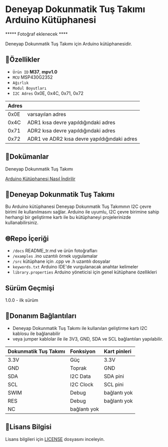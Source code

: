# Deneyap Dokunmatik Tuş Takımı Arduino Kütüphanesi

***** Fotoğraf eklenecek ****

Deneyap Dokunmatik Tuş Takımı için Arduino kütüphanesidir.

## :mag_right:Özellikler 
- `Ürün ID` **M37**, **mpv1.0**
- `MCU` MSP430G2352
- `Ağırlık`
- `Modul Boyutları` 
- `I2C Adres` 0x0E, 0x4C, 0x71, 0x72

| Adres |  | 
| :--- | :---     |
| 0x0E | varsayılan adres |
| 0x4C | ADR1 kısa devre yapıldığındaki adres |
| 0x71 | ADR2 kısa devre yapıldığındaki adres |
| 0x72 | ADR1 ve ADR2 kısa devre yapıldığındaki adres |

## :closed_book:Dokümanlar
Deneyap Dokunmatik Tuş Takımı

[Arduino Kütüphanesi Nasıl İndirilir](https://docs.arduino.cc/software/ide-v1/tutorials/installing-libraries)

## :pushpin:Deneyap Dokunmatik Tuş Takımı
Bu Arduino kütüphanesi Deneyap Dokunmatik Tuş Takımının I2C çevre birimi ile kullanılmasını sağlar. Arduino ile uyumlu, I2C çevre birimine sahip herhangi bir geliştirme kartı ile bu kütüphaneyi projelerinizde kullanabilirsiniz.

## :globe_with_meridians:Repo İçeriği
- `/docs` README_tr.md ve ürün fotoğrafları
- `/examples` .ino uzantılı örnek uygulamalar
- `/src` kütüphane için .cpp ve .h uzantılı dosyalar
- `keywords.txt` Arduino IDE'de vurgulanacak anahtar kelimeler
- `library.properties` Arduino yöneticisi için genel kütüphane özellikleri

## Sürüm Geçmişi
1.0.0 - ilk sürüm

## :rocket:Donanım Bağlantıları
- Deneyap Dokunmatik Tuş Takımı ile kullanılan geliştirme kartı I2C kablosu ile bağlanabilir
- veya jumper kablolar ile ile 3V3, GND, SDA ve SCL bağlantıları yapılabilir. 

| Dokunmatik Tuş Takımı | Fonksiyon| Kart pinleri |
| :---     | :---   |   :---  |
| 3.3V     | Güç    | 3.3V    |
| GND      | Toprak |GND      |
| SDA      | I2C Data  | SDA pini |
| SCL      | I2C Clock | SCL pini|
|SWIM | Debug | bağlantı yok |
|RES  | Debug | bağlantı yok |
| NC          | bağlantı yok |   |

## :bookmark_tabs:Lisans Bilgisi 
Lisans bilgileri için [LICENSE](https://github.com/deneyapkart/deneyap-dokunmatik-tus-takimi-arduino-library/blob/master/LICENSE) dosyasını inceleyin.
